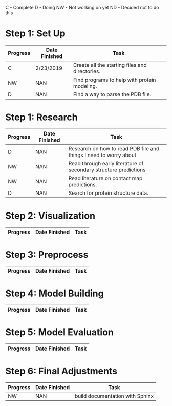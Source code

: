 C - Complete
D - Doing
NW - Not working on yet
ND - Decided not to do this


# Step 1: Set Up

| Progress | Date Finished | Task                  
|----------|---------------|-----
|C         | 2/23/2019     | Create all the starting files and directories.
|NW         | NAN    | Find programs to help with protein modeling.
|D         | NAN    | Find a way to parse the PDB file.


# Step 1: Research 

| Progress | Date Finished | Task                  
|----------|---------------|-----
|D        | NAN     | Research on how to read PDB file and things I need to worry about
|NW         | NAN     | Read through early literature of secondary structure predictions
|NW        | NAN     | Read literature on contact map predictions.
|D         | NAN     | Search for protein structure data.


# Step 2: Visualization

| Progress | Date Finished | Task                  
|----------|---------------|-----


# Step 3: Preprocess

| Progress | Date Finished | Task                  
|----------|---------------|-----


# Step 4: Model Building

| Progress | Date Finished | Task                  
|----------|---------------|-----


# Step 5: Model Evaluation

| Progress | Date Finished | Task                  
|----------|---------------|-----

# Step 6: Final Adjustments 

| Progress | Date Finished | Task  
|----------|---------------|-----
|NW | NAN| build documentation with Sphinx